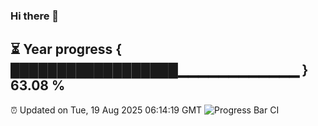 ### Hi there 👋
⏳ Year progress { ██████████████████▁▁▁▁▁▁▁▁▁▁▁▁ } 63.08 %
---
⏰ Updated on Tue, 19 Aug 2025 06:14:19 GMT
![Progress Bar CI](https://github.com/Moyi321/Moyi321/workflows/Progress%20Bar%20CI/badge.svg)
